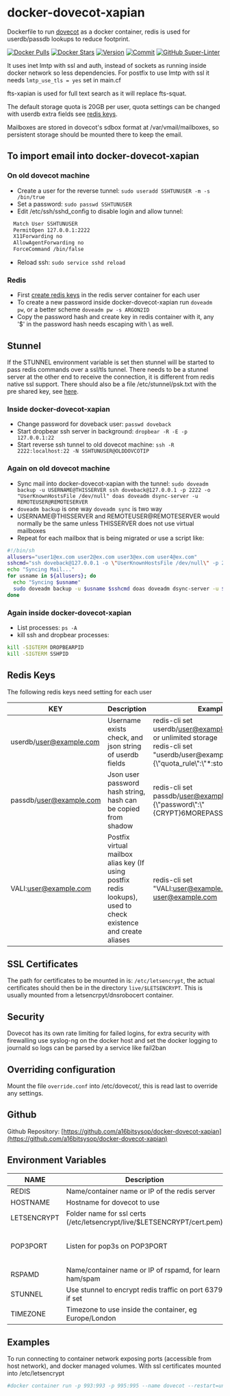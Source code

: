 # docker-dovecot-xapian
Dockerfile to run [dovecot](https://www.dovecot.org) as a docker container, redis is used for userdb/passdb lookups to reduce footprint.

[![Docker Pulls](https://img.shields.io/docker/pulls/a16bitsysop/dovecot-xapian.svg?style=flat-square)](https://hub.docker.com/r/a16bitsysop/dovecot-xapian/)
[![Docker Stars](https://img.shields.io/docker/stars/a16bitsysop/dovecot-xapian.svg?style=flat-square)](https://hub.docker.com/r/a16bitsysop/dovecot-xapian/)
[![Version](https://images.microbadger.com/badges/version/a16bitsysop/docevot-xapian.svg)](https://microbadger.com/images/a16bitsysop/dovecot-xapian "Get your own version badge on microbadger.com")
[![Commit](https://images.microbadger.com/badges/commit/a16bitsysop/dovecot-xapian.svg)](https://microbadger.com/images/a16bitsysop/dovecot-xapian "Get your own commit badge on microbadger.com")
[![GitHub Super-Linter](https://github.com/a16bitsysop/docker-dovecot-xapian/workflows/Super-Linter/badge.svg)](https://github.com/marketplace/actions/super-linter)

It uses inet lmtp with ssl and auth, instead of sockets as running inside docker network so less dependencies.  For postfix to use lmtp with ssl it needs ```lmtp_use_tls = yes``` set in main.cf

fts-xapian is used for full text search as it will replace fts-squat.

The default storage quota is 20GB per user, quota settings can be changed with userdb extra fields see [redis keys](#redis-keys).

Mailboxes are stored in dovecot's sdbox format at /var/vmail/mailboxes, so persistent storage should be mounted there to keep the email.

## To import email into docker-dovecot-xapian
### On old dovecot machine
* Create a user for the reverse tunnel: ```sudo useradd SSHTUNUSER -m -s /bin/true```
* Set a password: ```sudo passwd SSHTUNUSER```
* Edit /etc/ssh/sshd_config to disable login and allow tunnel:
```bash
  Match User SSHTUNUSER
  PermitOpen 127.0.0.1:2222
  X11Forwarding no
  AllowAgentForwarding no
  ForceCommand /bin/false
```
* Reload ssh: ```sudo service sshd reload```

### Redis
* First [create redis keys](#redis-keys) in the redis server container for each user
* To create a new password inside docker-dovecot-xapian run ```doveadm pw```, or a better scheme ```doveadm pw -s ARGON2ID```
* Copy the password hash and create key in redis container with it, any \'$\' in the password hash needs escaping with \ as well.

## Stunnel
If the STUNNEL environment variable is set then stunnel will be started to pass
redis commands over a ssl/tls tunnel.  There needs to be a stunnel server at the
other end to receive the connection, it is different from redis native ssl support.
There should also be a file /etc/stunnel/psk.txt with the pre shared key, see
[here](https://www.stunnel.org/auth.html).

### Inside docker-dovecot-xapian
* Change password for doveback user: ```passwd doveback```
* Start dropbear ssh server in background: ```dropbear -R -E -p 127.0.0.1:22```
* Start reverse ssh tunnel to old dovecot machine: ```ssh -R 2222:localhost:22 -N SSHTUNUSER@OLDDOVCOTIP```

### Again on old dovecot machine
* Sync mail into docker-dovecot-xapian with the tunnel:
```sudo doveadm backup -u USERNAME@THISSERVER ssh doveback@127.0.0.1 -p 2222 -o "UserKnownHostsFile /dev/null" doas doveadm dsync-server -u REMOTEUSER@REMOTESERVER```
* ```doveadm backup``` is one way ```doveadm sync``` is two way
* USERNAME@THISSERVER and REMOTEUSER@REMOTESERVER would normally be the same unless THISSERVER does not use virtual mailboxes
* Repeat for each mailbox that is being migrated or use a script like:
```bash
#!/bin/sh
allusers="user1@ex.com user2@ex.com user3@ex.com user4@ex.com"
sshcmd="ssh doveback@127.0.0.1 -o \"UserKnownHostsFile /dev/null\" -p 2222"
echo "Syncing Mail..."
for usname in ${allusers}; do
  echo "Syncing $usname"
  sudo doveadm backup -u $usname $sshcmd doas doveadm dsync-server -u $usname
done
```
### Again inside docker-dovecot-xapian
* List processes: ```ps -A```
* kill ssh and dropbear processes:
```bash
kill -SIGTERM DROPBEARPID
kill -SIGTERM SSHPID
```

## Redis Keys
The following redis keys need setting for each user

| KEY                          | Description                                                                         | Example                                                                             |
| ---------------------------- | ----------------------------------------------------------------------------------- | ----------------------------------------------------------------------------------- |
| userdb/user@example.com      | Username exists check, and json string of userdb fields                             | redis-cli set userdb/user@example.com {}<br>or unlimited storage<br> redis-cli set "userdb/user@example" {\\"quota_rule\\":\\"*:storage=0\\"}                                           |
| passdb/user@example.com      | Json user password hash string, hash can be copied from shadow                      | redis-cli set passdb/user@example.com {\\"password\\":\\"{CRYPT}$6$MOREPASSWORDHASH\\"}|
| VALI:user@example.com        | Postfix virtual mailbox alias key (If using postfix redis lookups), used to check existence and create aliases | redis-cli set "VALI:user@example.com" user@example.com |

## SSL Certificates
The path for certificates to be mounted in is: ```/etc/letsencrypt```, the actual certificates should then be in the directory ```live/$LETSENCRYPT```.  This is usually mounted from a letsencrpyt/dnsrobocert container.

## Security
Dovecot has its own rate limiting for failed logins, for extra security with firewalling use syslog-ng on the docker host and set the docker logging to journald so logs can be parsed by a service like fail2ban

## Overriding configuration
Mount the file ```override.conf``` into /etc/dovecot/, this is read last to override any settings.

## Github
Github Repository: [https://github.com/a16bitsysop/docker-dovecot-xapian](https://github.com/a16bitsysop/docker-dovecot-xapian)

## Environment Variables

| NAME        | Description                                                               | Default               |
| ----------- | ------------------------------------------------------------------------- | --------------------- |
| REDIS       | Name/container name or IP of the redis server                             | none                  |
| HOSTNAME    | Hostname for dovecot to use                                               | none                  |
| LETSENCRYPT | Folder name for ssl certs (/etc/letsencrypt/live/$LETSENCRYPT/cert.pem)   | none                  |
| POP3PORT    | Listen for pop3s on POP3PORT                                              | do not use this port  |
| RSPAMD      | Name/container name or IP of rspamd, for learn ham/spam                   | none                  |
| STUNNEL     | Use stunnel to encrypt redis traffic on port 6379 if set                  | unset                 |
| TIMEZONE    | Timezone to use inside the container, eg Europe/London                    | unset                 |

## Examples
To run connecting to container network exposing ports (accessible from host network), and docker managed volumes.  With ssl certificates mounted into /etc/letsencrypt
```bash
#docker container run -p 993:993 -p 995:995 --name dovecot --restart=unless-stopped --mount source=dovecot-var,target=/var/lib/dovecot --mount source=dovecot-mail,target=/var/vmail/mailboxes --mount source=ssl-certs,target=/etc/letsencrypt -d a16bitsysop/dovecot-xapian
```
